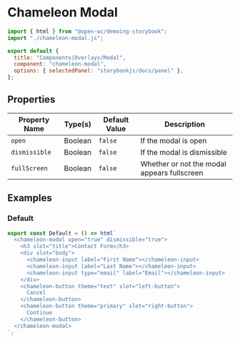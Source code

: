 # Chameleon Modal

```js script
import { html } from "@open-wc/demoing-storybook";
import "./chameleon-modal.js";

export default {
  title: "Components|Overlays/Modal",
  component: "chameleon-modal",
  options: { selectedPanel: "storybookjs/docs/panel" },
};
```

## Properties

| Property Name | Type(s) | Default Value | Description                                 |
| ------------- | ------- | ------------- | ------------------------------------------- |
| `open`        | Boolean | `false`       | If the modal is open                        |
| `dismissible` | Boolean | `false`       | If the modal is dismissible                 |
| `fullScreen`  | Boolean | `false`       | Whether or not the modal appears fullscreen |

## Examples

### Default

```js preview-story
export const Default = () => html`
  <chameleon-modal open="true" dismissible="true">
    <h3 slot="title">Contact Form</h3>
    <div slot="body">
      <chameleon-input label="First Name"></chameleon-input>
      <chameleon-input label="Last Name"></chameleon-input>
      <chameleon-input type="email" label="Email"></chameleon-input>
    </div>
    <chameleon-button theme="text" slot="left-button">
      Cancel
    </chameleon-button>
    <chameleon-button theme="primary" slot="right-button">
      Continue
    </chameleon-button>
  </chameleon-modal>
`;
```
